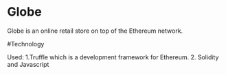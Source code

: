 # Globe

Globe is an online retail store on top of the Ethereum network. 

#Technology

Used: 1.Truffle which is a development framework for Ethereum.
      2. Solidity and Javascript
